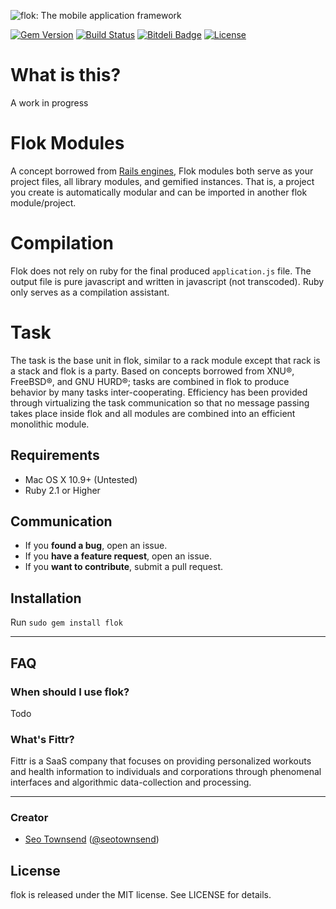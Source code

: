 ![flok: The mobile application framework](https://raw.githubusercontent.com/sotownsend/flok/master/logo.png)

[![Gem Version](https://badge.fury.io/rb/iarrogant.svg)](http://badge.fury.io/rb/flok)
[![Build Status](https://travis-ci.org/sotownsend/flok.svg)](https://travis-ci.org/sotownsend/flok)
[![Bitdeli Badge](https://d2weczhvl823v0.cloudfront.net/sotownsend/flok/trend.png)](https://bitdeli.com/free "Bitdeli Badge")
[![License](http://img.shields.io/badge/license-MIT-green.svg?style=flat)](https://github.com/sotownsend/flok/blob/master/LICENSE)

# What is this?

A work in progress

# Flok Modules
A concept borrowed from [Rails engines](http://guides.rubyonrails.org/engines.html), Flok modules both serve as your project files, all library modules, and gemified instances.  That is, a project you create is automatically modular and can be imported in another flok module/project.

# Compilation
Flok does not rely on ruby for the final produced `application.js` file.  The output file is pure javascript and written in javascript (not transcoded).  Ruby only serves as a compilation assistant.  

# Task
The task is the base unit in flok, similar to a rack module except that rack is a stack and flok is a party.  Based on concepts borrowed from XNU®, FreeBSD®, and GNU HURD®; tasks are combined in flok to produce behavior by many tasks inter-cooperating.  Efficiency has been provided through virtualizing the task communication so that no message passing takes place inside flok and all modules are combined into an efficient monolithic module.

## Requirements

- Mac OS X 10.9+ (Untested)
- Ruby 2.1 or Higher

## Communication

- If you **found a bug**, open an issue.
- If you **have a feature request**, open an issue.
- If you **want to contribute**, submit a pull request.

## Installation

Run `sudo gem install flok`

---

## FAQ

### When should I use flok?

Todo

### What's Fittr?

Fittr is a SaaS company that focuses on providing personalized workouts and health information to individuals and corporations through phenomenal interfaces and algorithmic data-collection and processing.

* * *

### Creator

- [Seo Townsend](http://github.com/sotownsend) ([@seotownsend](https://twitter.com/seotownsend))

## License

flok is released under the MIT license. See LICENSE for details.
